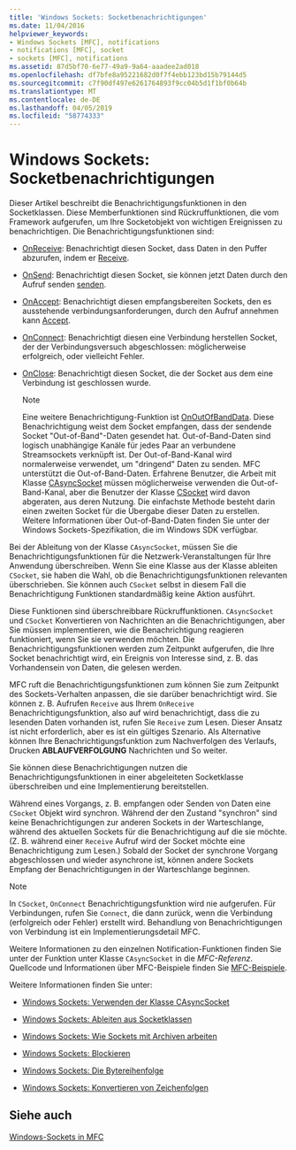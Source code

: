 ```yaml
---
title: 'Windows Sockets: Socketbenachrichtigungen'
ms.date: 11/04/2016
helpviewer_keywords:
- Windows Sockets [MFC], notifications
- notifications [MFC], socket
- sockets [MFC], notifications
ms.assetid: 87d5bf70-6e77-49a9-9a64-aaadee2ad018
ms.openlocfilehash: df7bfe8a95221682d0f7f4ebb123bd15b79144d5
ms.sourcegitcommit: c7f90df497e6261764893f9cc04b5d1f1bf0b64b
ms.translationtype: MT
ms.contentlocale: de-DE
ms.lasthandoff: 04/05/2019
ms.locfileid: "58774333"
---
```

# <a name="windows-sockets-socket-notifications"></a>Windows Sockets: Socketbenachrichtigungen

Dieser Artikel beschreibt die Benachrichtigungsfunktionen in den Socketklassen. Diese Memberfunktionen sind Rückruffunktionen, die vom Framework aufgerufen, um Ihre Socketobjekt von wichtigen Ereignissen zu benachrichtigen. Die Benachrichtigungsfunktionen sind:

- [OnReceive](../mfc/reference/casyncsocket-class.md#onreceive): Benachrichtigt diesen Socket, dass Daten in den Puffer abzurufen, indem er [Receive](../mfc/reference/casyncsocket-class.md#receive).

- [OnSend](../mfc/reference/casyncsocket-class.md#onsend): Benachrichtigt diesen Socket, sie können jetzt Daten durch den Aufruf senden [senden](../mfc/reference/casyncsocket-class.md#send).

- [OnAccept](../mfc/reference/casyncsocket-class.md#onaccept): Benachrichtigt diesen empfangsbereiten Sockets, den es ausstehende verbindungsanforderungen, durch den Aufruf annehmen kann [Accept](../mfc/reference/casyncsocket-class.md#accept).

- [OnConnect](../mfc/reference/casyncsocket-class.md#onconnect): Benachrichtigt diesen eine Verbindung herstellen Socket, der der Verbindungsversuch abgeschlossen: möglicherweise erfolgreich, oder vielleicht Fehler.

- [OnClose](../mfc/reference/casyncsocket-class.md#onclose): Benachrichtigt diesen Socket, die der Socket aus dem eine Verbindung ist geschlossen wurde.

    > [!NOTE]
    >  Eine weitere Benachrichtigung-Funktion ist [OnOutOfBandData](../mfc/reference/casyncsocket-class.md#onoutofbanddata). Diese Benachrichtigung weist dem Socket empfangen, dass der sendende Socket "Out-of-Band"-Daten gesendet hat. Out-of-Band-Daten sind logisch unabhängige Kanäle für jedes Paar an verbundene Streamsockets verknüpft ist. Der Out-of-Band-Kanal wird normalerweise verwendet, um "dringend" Daten zu senden. MFC unterstützt die Out-of-Band-Daten. Erfahrene Benutzer, die Arbeit mit Klasse [CAsyncSocket](../mfc/reference/casyncsocket-class.md) müssen möglicherweise verwenden die Out-of-Band-Kanal, aber die Benutzer der Klasse [CSocket](../mfc/reference/csocket-class.md) wird davon abgeraten, aus deren Nutzung. Die einfachste Methode besteht darin einen zweiten Socket für die Übergabe dieser Daten zu erstellen. Weitere Informationen über Out-of-Band-Daten finden Sie unter der Windows Sockets-Spezifikation, die im Windows SDK verfügbar.

Bei der Ableitung von der Klasse `CAsyncSocket`, müssen Sie die Benachrichtigungsfunktionen für die Netzwerk-Veranstaltungen für Ihre Anwendung überschreiben. Wenn Sie eine Klasse aus der Klasse ableiten `CSocket`, sie haben die Wahl, ob die Benachrichtigungsfunktionen relevanten überschrieben. Sie können auch `CSocket` selbst in diesem Fall die Benachrichtigung Funktionen standardmäßig keine Aktion ausführt.

Diese Funktionen sind überschreibbare Rückruffunktionen. `CAsyncSocket` und `CSocket` Konvertieren von Nachrichten an die Benachrichtigungen, aber Sie müssen implementieren, wie die Benachrichtigung reagieren funktioniert, wenn Sie sie verwenden möchten. Die Benachrichtigungsfunktionen werden zum Zeitpunkt aufgerufen, die Ihre Socket benachrichtigt wird, ein Ereignis von Interesse sind, z. B. das Vorhandensein von Daten, die gelesen werden.

MFC ruft die Benachrichtigungsfunktionen zum können Sie zum Zeitpunkt des Sockets-Verhalten anpassen, die sie darüber benachrichtigt wird. Sie können z. B. Aufrufen `Receive` aus Ihrem `OnReceive` Benachrichtigungsfunktion, also auf wird benachrichtigt, dass die zu lesenden Daten vorhanden ist, rufen Sie `Receive` zum Lesen. Dieser Ansatz ist nicht erforderlich, aber es ist ein gültiges Szenario. Als Alternative können Ihre Benachrichtigungsfunktion zum Nachverfolgen des Verlaufs, Drucken **ABLAUFVERFOLGUNG** Nachrichten und So weiter.

Sie können diese Benachrichtigungen nutzen die Benachrichtigungsfunktionen in einer abgeleiteten Socketklasse überschreiben und eine Implementierung bereitstellen.

Während eines Vorgangs, z. B. empfangen oder Senden von Daten eine `CSocket` Objekt wird synchron. Während der den Zustand "synchron" sind keine Benachrichtigungen zur anderen Sockets in der Warteschlange, während des aktuellen Sockets für die Benachrichtigung auf die sie möchte. (Z. B. während einer `Receive` Aufruf wird der Socket möchte eine Benachrichtigung zum Lesen.) Sobald der Socket der synchrone Vorgang abgeschlossen und wieder asynchrone ist, können andere Sockets Empfang der Benachrichtigungen in der Warteschlange beginnen.

> [!NOTE]
>  In `CSocket`, `OnConnect` Benachrichtigungsfunktion wird nie aufgerufen. Für Verbindungen, rufen Sie `Connect`, die dann zurück, wenn die Verbindung (erfolgreich oder Fehler) erstellt wird. Behandlung von Benachrichtigungen von Verbindung ist ein Implementierungsdetail MFC.

Weitere Informationen zu den einzelnen Notification-Funktionen finden Sie unter der Funktion unter Klasse `CAsyncSocket` in die *MFC-Referenz*. Quellcode und Informationen über MFC-Beispiele finden Sie [MFC-Beispiele](../overview/visual-cpp-samples.md).

Weitere Informationen finden Sie unter:

- [Windows Sockets: Verwenden der Klasse CAsyncSocket](../mfc/windows-sockets-using-class-casyncsocket.md)

- [Windows Sockets: Ableiten aus Socketklassen](../mfc/windows-sockets-deriving-from-socket-classes.md)

- [Windows Sockets: Wie Sockets mit Archiven arbeiten](../mfc/windows-sockets-how-sockets-with-archives-work.md)

- [Windows Sockets: Blockieren](../mfc/windows-sockets-blocking.md)

- [Windows Sockets: Die Bytereihenfolge](../mfc/windows-sockets-byte-ordering.md)

- [Windows Sockets: Konvertieren von Zeichenfolgen](../mfc/windows-sockets-converting-strings.md)

## <a name="see-also"></a>Siehe auch

[Windows-Sockets in MFC](../mfc/windows-sockets-in-mfc.md)
